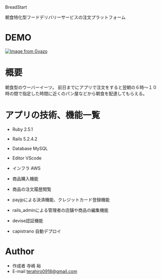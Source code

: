 BreadStart
 
朝食特化型フードデリバリーサービスの注文プラットフォーム
 
# DEMO

[![Image from Gyazo](https://i.gyazo.com/b999bf191047eaf4a853e557185dae6e.gif)](https://gyazo.com/b999bf191047eaf4a853e557185dae6e)

 

 
# 概要
 
朝食型のウーバーイーツ。
前日までにアプリで注文をすると翌朝の６時〜１０時の間で指定した時間に近くのパン屋などから朝食を配達してもらえる。
 

# アプリの技術、機能一覧

* Ruby 2.5.1
* Rails 5.2.4.2
* Database MySQL
* Editor VScode
* インフラ AWS

* 商品購入機能
* 商品の注文履歴閲覧
* payjpによる決済機能、クレジットカード登録機能
* rails_adminによる管理者の店舗や商品の編集機能
* devise認証機能
* capistrano 自動デプロイ
 
# Author
 
* 作成者 寺嶋 裕
* E-mail terahiro0918@gmail.com
